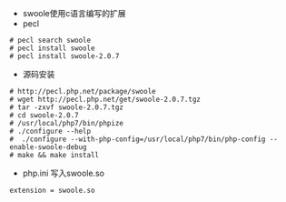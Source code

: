 - swoole使用c语言编写的扩展
- pecl
```
# pecl search swoole
# pecl install swoole
# pecl install swoole-2.0.7
```

- 源码安装
```
# http://pecl.php.net/package/swoole
# wget http://pecl.php.net/get/swoole-2.0.7.tgz
# tar -zxvf swoole-2.0.7.tgz
# cd swoole-2.0.7
# /usr/local/php7/bin/phpize 
# ./configure --help
#  ./configure --with-php-config=/usr/local/php7/bin/php-config --enable-swoole-debug
# make && make install
```

- php.ini 写入swoole.so
```
extension = swoole.so
```
